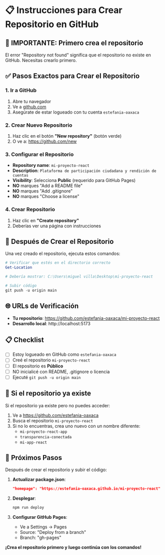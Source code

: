 # 📋 Instrucciones para Crear Repositorio en GitHub

## 🚨 IMPORTANTE: Primero crea el repositorio

El error "Repository not found" significa que el repositorio no existe en GitHub. Necesitas crearlo primero.

## ✅ Pasos Exactos para Crear el Repositorio

### 1. Ir a GitHub
1. Abre tu navegador
2. Ve a [github.com](https://github.com)
3. Asegúrate de estar logueado con tu cuenta `estefania-oaxaca`

### 2. Crear Nuevo Repositorio
1. Haz clic en el botón **"New repository"** (botón verde)
2. O ve a: https://github.com/new

### 3. Configurar el Repositorio
- **Repository name**: `mi-proyecto-react`
- **Description**: `Plataforma de participación ciudadana y rendición de cuentas`
- **Visibility**: Selecciona **Public** (requerido para GitHub Pages)
- **NO** marques "Add a README file"
- **NO** marques "Add .gitignore"
- **NO** marques "Choose a license"

### 4. Crear Repositorio
1. Haz clic en **"Create repository"**
2. Deberías ver una página con instrucciones

## 🔧 Después de Crear el Repositorio

Una vez creado el repositorio, ejecuta estos comandos:

```powershell
# Verificar que estés en el directorio correcto
Get-Location

# Debería mostrar: C:\Users\miguel villa\Desktop\mi-proyecto-react

# Subir código
git push -u origin main
```

## 🌐 URLs de Verificación

- **Tu repositorio**: https://github.com/estefania-oaxaca/mi-proyecto-react
- **Desarrollo local**: http://localhost:5173

## 📋 Checklist

- [ ] Estoy logueado en GitHub como `estefania-oaxaca`
- [ ] Creé el repositorio `mi-proyecto-react`
- [ ] El repositorio es **Público**
- [ ] NO inicialicé con README, .gitignore o licencia
- [ ] Ejecuté `git push -u origin main`

## 🚨 Si el repositorio ya existe

Si el repositorio ya existe pero no puedes acceder:
1. Ve a https://github.com/estefania-oaxaca
2. Busca el repositorio `mi-proyecto-react`
3. Si no lo encuentras, crea uno nuevo con un nombre diferente:
   - `mi-proyecto-react-app`
   - `transparencia-conectada`
   - `mi-app-react`

## 🎯 Próximos Pasos

Después de crear el repositorio y subir el código:

1. **Actualizar package.json**:
   ```json
   "homepage": "https://estefania-oaxaca.github.io/mi-proyecto-react"
   ```

2. **Desplegar**:
   ```powershell
   npm run deploy
   ```

3. **Configurar GitHub Pages**:
   - Ve a Settings → Pages
   - Source: "Deploy from a branch"
   - Branch: "gh-pages"

**¡Crea el repositorio primero y luego continúa con los comandos!** 